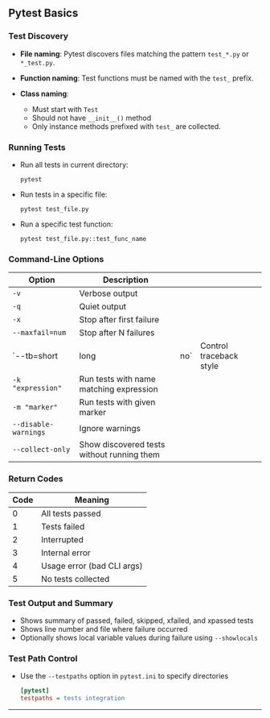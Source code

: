 ## Pytest Basics

### Test Discovery

* **File naming**: Pytest discovers files matching the pattern `test_*.py` or `*_test.py`.
* **Function naming**: Test functions must be named with the `test_` prefix.
* **Class naming**:

  * Must start with `Test`
  * Should not have `__init__()` method
  * Only instance methods prefixed with `test_` are collected.

### Running Tests

* Run all tests in current directory:

  ```
  pytest
  ```
* Run tests in a specific file:

  ```
  pytest test_file.py
  ```
* Run a specific test function:

  ```
  pytest test_file.py::test_func_name
  ```

### Command-Line Options

| Option               | Description                                |      |                         |
| -------------------- | ------------------------------------------ | ---- | ----------------------- |
| `-v`                 | Verbose output                             |      |                         |
| `-q`                 | Quiet output                               |      |                         |
| `-x`                 | Stop after first failure                   |      |                         |
| `--maxfail=num`      | Stop after N failures                      |      |                         |
| \`--tb=short         | long                                       | no\` | Control traceback style |
| `-k "expression"`    | Run tests with name matching expression    |      |                         |
| `-m "marker"`        | Run tests with given marker                |      |                         |
| `--disable-warnings` | Ignore warnings                            |      |                         |
| `--collect-only`     | Show discovered tests without running them |      |                         |

### Return Codes

| Code | Meaning                    |
| ---- | -------------------------- |
| 0    | All tests passed           |
| 1    | Tests failed               |
| 2    | Interrupted                |
| 3    | Internal error             |
| 4    | Usage error (bad CLI args) |
| 5    | No tests collected         |

### Test Output and Summary

* Shows summary of passed, failed, skipped, xfailed, and xpassed tests
* Shows line number and file where failure occurred
* Optionally shows local variable values during failure using `--showlocals`

### Test Path Control

* Use the `--testpaths` option in `pytest.ini` to specify directories

  ```ini
  [pytest]
  testpaths = tests integration
  ```

---